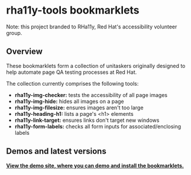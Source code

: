 # rha11y-tools bookmarklets

Note: this project branded to RHa11y, Red Hat's accessibility volunteer group.

## Overview

These bookmarklets form a collection of unitaskers originally designed to help automate page QA testing processes at Red Hat.

The collection currently comprises the following tools:

- **rha11y-img-checker:** tests the accessibility of all page images
- **rha11y-img-hide:** hides all images on a page
- **rha11y-img-filesize:** ensures images aren't too large
- **rha11y-heading-h1:** lists a page's &lt;h1&gt; elements
- **rha11y-link-target:** ensures links don't target new windows
- **rha11y-form-labels:** checks all form inputs for associated/enclosing labels

## Demos and latest versions

**[View the demo site, where you can demo and install the bookmarklets.](https://rha11y-tools.netlify.app/)**
